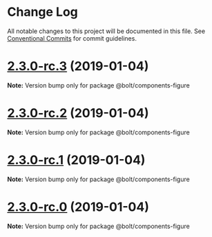# Change Log

All notable changes to this project will be documented in this file.
See [Conventional Commits](https://conventionalcommits.org) for commit guidelines.

# [2.3.0-rc.3](https://github.com/bolt-design-system/bolt/tree/master/packages/components/bolt-figure/compare/v2.3.0-rc.2...v2.3.0-rc.3) (2019-01-04)

**Note:** Version bump only for package @bolt/components-figure





# [2.3.0-rc.2](https://github.com/bolt-design-system/bolt/tree/master/packages/components/bolt-figure/compare/v2.3.0-rc.1...v2.3.0-rc.2) (2019-01-04)

**Note:** Version bump only for package @bolt/components-figure





# [2.3.0-rc.1](https://github.com/bolt-design-system/bolt/tree/master/packages/components/bolt-figure/compare/vv2.3.0-rc.0...v2.3.0-rc.1) (2019-01-04)

**Note:** Version bump only for package @bolt/components-figure





# [2.3.0-rc.0](https://github.com/bolt-design-system/bolt/tree/master/packages/components/bolt-figure/compare/v2.2.1...v2.3.0-rc.0) (2019-01-04)

**Note:** Version bump only for package @bolt/components-figure
